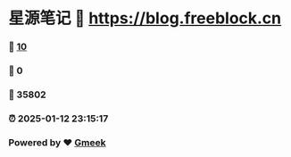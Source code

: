 # 星源笔记 :link: https://blog.freeblock.cn 
### :page_facing_up: [10](https://blog.freeblock.cn/tag.html) 
### :speech_balloon: 0 
### :hibiscus: 35802 
### :alarm_clock: 2025-01-12 23:15:17 
### Powered by :heart: [Gmeek](https://github.com/Meekdai/Gmeek)

